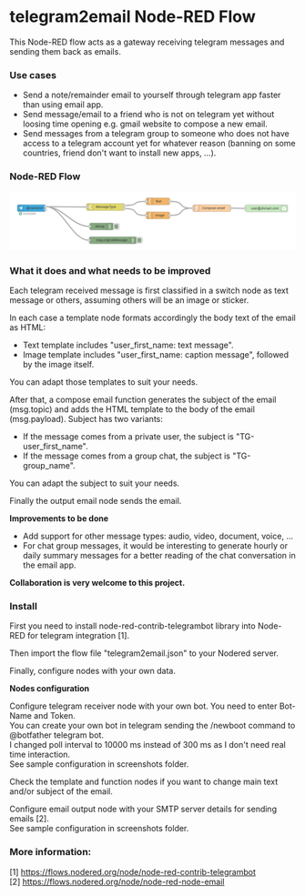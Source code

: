 # telegram2email Node-RED Flow
This Node-RED flow acts as a gateway receiving telegram messages and sending them back as emails.

### Use cases
* Send a note/remainder email to yourself through telegram app faster than using email app.
* Send message/email to a friend who is not on telegram yet without loosing time opening e.g. gmail website to compose a new email. 
* Send messages from a telegram group to someone who does not have access to a telegram account yet for whatever reason (banning on some countries, friend don't want to install new apps, ...).

### Node-RED Flow
![NodeRed Flow image](screenshots/telegram2email-flow.png?raw=true "flow")

### What it does and what needs to be improved
Each telegram received message is first classified in a switch node as text message or others, assuming others will be an image or sticker.  

In each case a template node formats accordingly the body text of the email as HTML: 
* Text template includes "user_first_name: text message".  
* Image template includes "user_first_name: caption message", followed by the image itself.  

You can adapt those templates to suit your needs.

After that, a compose email function generates the subject of the email (msg.topic) and adds the HTML template to the body of the email (msg.payload). Subject has two variants:
* If the message comes from a private user, the subject is "TG-user_first_name".
* If the message comes from a group chat,  the subject is "TG-group_name".  

You can adapt the subject to suit your needs.

Finally the output email node sends the email.

**Improvements to be done**  
* Add support for other message types: audio, video, document, voice, ...
* For chat group messages, it would be interesting to generate hourly or daily summary messages for a better reading of the chat conversation in the email app.

**Collaboration is very welcome to this project.**

### Install
First you need to install node-red-contrib-telegrambot library into Node-RED for telegram integration [1].

Then import the flow file "telegram2email.json" to your Nodered server.

Finally, configure nodes with your own data.  

**Nodes configuration**

Configure telegram receiver node with your own bot. You need to enter Bot-Name and Token.  
You can create your own bot in telegram sending the /newboot command to @botfather telegram bot.  
I changed poll interval to 10000 ms instead of 300 ms as I don't need real time interaction.  
See sample configuration in screenshots folder.

Check the template and function nodes if you want to change main text and/or subject of the email.

Configure email output node with your SMTP server details for sending emails [2].  
See sample configuration in screenshots folder.

### More information:
[1] https://flows.nodered.org/node/node-red-contrib-telegrambot  
[2] https://flows.nodered.org/node/node-red-node-email  
